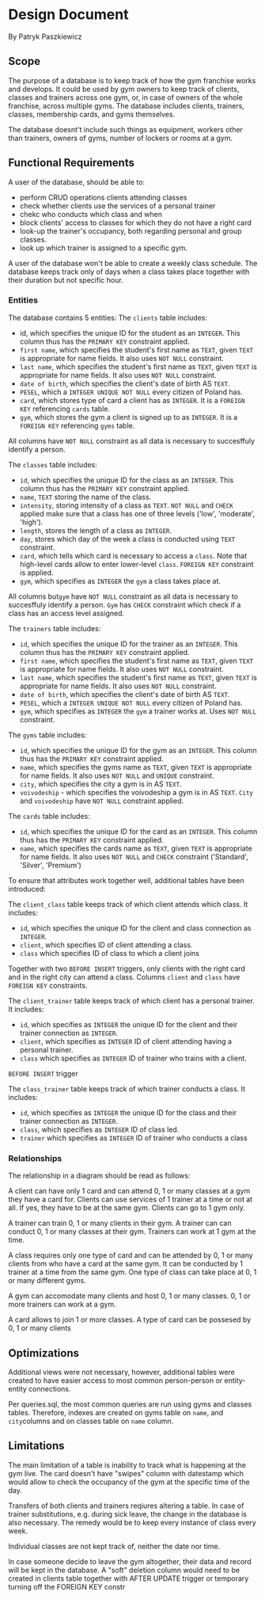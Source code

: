 # Design Document

By Patryk Paszkiewicz

## Scope

The purpose of a database is to keep track of how the gym franchise works and develops. It could be used by gym owners to keep track of clients, classes and trainers across one gym, or, in case of owners of the whole franchise, across multiple gyms. The database includes clients, trainers, classes, membership cards, and gyms themselves.

The database doesnt't include such things as equipment, workers other than trainers, owners of gyms, number of lockers or rooms at a gym.

## Functional Requirements

A user of the database, should be able to:
- perform CRUD operations clients attending classes
- check whether clients use the services of a personal trainer
- chekc who conducts which class and when
- block clients' access to classes for which they do not have a right card
- look-up the trainer's occupancy, both regarding personal and group classes.
- look up which trainer is assigned to a specific gym.

A user of the database won't be able to create a weekly class schedule. The database keeps track only of days when a class takes place together with their duration but not specific hour.

### Entities

The database contains 5 entities:
The `clients` table includes:
- id, which specifies the unique ID for the student as an `INTEGER`. This column thus has the `PRIMARY KEY` constraint applied.
- `first name`, which specifies the student's first name as `TEXT`, given `TEXT` is appropriate for name fields. It also uses `NOT NULL` constraint.
- `last name`, which specifies the student's first name as `TEXT`, given `TEXT` is appropriate for name fields. It also uses `NOT NULL` constraint.
- `date of birth`, which specifies the client's date of birth AS `TEXT`.
- `PESEL`, which a `INTEGER UNIQUE NOT NULL` every citizen of Poland has.
- `card`, which stores type of card a client has as `INTEGER`. It is a `FOREIGN KEY` referencing `cards` table.
- `gym`, which stores the gym a client is signed up to as `INTEGER`. It is a `FOREIGN KEY` referencing `gyms` table.

All columns have `NOT NULL` constraint as all data is necessary to succesffuly identify a person.

The `classes` table includes:
- `id`, which specifies the unique ID for the class as an `INTEGER`. This column thus has the `PRIMARY KEY` constraint applied.
- `name`, `TEXT` storing the name of the class.
- `intensity`, storing intensity of a class as `TEXT`. `NOT NULL` and `CHECK` applied make sure that a class has one of three levels ('low', 'moderate', 'high').
- `length`, stores the length of a class as `INTEGER`.
- `day`, stores which day of the week a class is conducted using `TEXT` constraint.
- `card`, which tells which card is necessary to access a `class`. Note that high-level cards allow to enter lower-level `class`. `FOREIGN KEY` constraint is applied.
- `gym`, which specifies as `INTEGER` the `gym` a class takes place at.

All columns but`gym` have `NOT NULL` constraint as all data is necessary to succesffuly identify a person. `Gym` has `CHECK` constraint which check if a class has an access level assigned.

The `trainers` table includes:
- `id`, which specifies the unique ID for the trainer as an `INTEGER`. This column thus has the `PRIMARY KEY` constraint applied.
- `first name`, which specifies the student's first name as `TEXT`, given `TEXT` is appropriate for name fields. It also uses `NOT NULL` constraint.
- `last name`, which specifies the student's first name as `TEXT`, given `TEXT` is appropriate for name fields. It also uses `NOT NULL` constraint.
- `date of birth`, which specifies the client's date of birth AS `TEXT`.
- `PESEL`, which a `INTEGER UNIQUE NOT NULL` every citizen of Poland has.
- `gym`, which specifies as `INTEGER` the `gym` a trainer works at. Uses `NOT NULL` constraint.

The `gyms` table includes:
- `id`, which specifies the unique ID for the gym as an `INTEGER`. This column thus has the `PRIMARY KEY` constraint applied.
- `name`, which specifies the gyms name as `TEXT`, given `TEXT` is appropriate for name fields. It also uses `NOT NULL` and `UNIQUE` constraint.
- `city`, which specifies the city a gym is in AS `TEXT`.
- `voivodeship` - which specifies the voivodeship a gym is in AS `TEXT`.
`City` and `voivodeship` have `NOT NULL` constraint applied.

The `cards` table includes:
- `id`, which specifies the unique ID for the card as an `INTEGER`. This column thus has the `PRIMARY KEY` constraint applied.
- `name`, which specifies the cards name as `TEXT`, given `TEXT` is appropriate for name fields. It also uses `NOT NULL` and `CHECK` constraint ('Standard', 'Silver', 'Premium')

To ensure that attributes work together well, additional tables have been introduced:

The `client_class` table keeps track of which client attends which class. It includes:
- `id`, which specifies the unique ID for the client and class connection as `INTEGER`.
- `client`, which specifies ID of client attending a class.
- `class` which specifies ID of class to which a client joins

Together with two `BEFORE INSERT` triggers, only clients with the right card and in the right city can attend a class. Columns `client` and `class` have `FOREIGN KEY` constraints.

The `client_trainer` table keeps track of which client has a personal trainer. It includes:
- `id`, which specifies as `INTEGER` the unique ID for the client and their trainer connection as `INTEGER`.
- `client`, which specifies as `INTEGER` ID of client attending having a personal trainer.
- `class` which specifies as `INTEGER` ID of trainer who trains with a client.

`BEFORE INSERT` trigger

The `class_trainer` table keeps track of which trainer conducts a class. It includes:
- `id`, which specifies as `INTEGER` the unique ID for the class and their trainer connection as `INTEGER`.
- `class`, which specifies as `INTEGER` ID of class led.
- `trainer` which specifies as `INTEGER` ID of trainer who conducts a class

### Relationships

The relationship in a diagram should be read as follows:

A client can have only 1 card and can attend 0, 1 or many classes at a gym they have a card for. Clients can use services of 1 trainer at a time or not at all. If yes, they have to be at the same gym. Clients can go to 1 gym only.

A trainer can train 0, 1 or many clients in their gym. A trainer can can conduct 0, 1 or many classes at their gym. Trainers can work at 1 gym at the time.

A class requires only one type of card and can be attended by 0, 1 or many clients from who have a card at the same gym. It can be conducted by 1 trainer at a time from the same gym. One type of class can take place at 0, 1 or many different gyms.

A gym can accomodate many clients and host 0, 1 or many classes. 0, 1 or more trainers can work at a gym.

A card allows to join 1 or more classes. A type of card can be possesed by 0, 1 or many clients

## Optimizations

Additional views were not necessary, however, additional tables were created to have easier access to most common person-person or entity-entity connections.

Per queries.sql, the most common queries are run using gyms and classes tables. Therefore, indexes are created on gyms table on `name`, and `city`columns and on classes table on `name` column.

## Limitations

The main limitation of a table is inability to track what is happening at the gym live. The card doesn't have "swipes" column with datestamp which would allow to check the occupancy of the gym at the specific time of the day.

Transfers of both clients and trainers reqiures altering a table. In case of trainer substitutions, e.g. during sick leave, the change in the database is also necessary. The remedy would be to keep every instance of class every week.

Individual classes are not kept track of, neither the date nor time.

In case someone decide to leave the gym altogether, their data and record will be kept in the database. A "soft" deletion column would need to be created in clients table together with AFTER UPDATE trigger or temporary turning off the FOREIGN KEY constr
